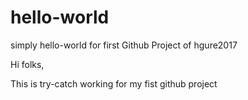# hello-world
simply hello-world for first Github Project of hgure2017

Hi folks,

This is try-catch working for my fist github project
